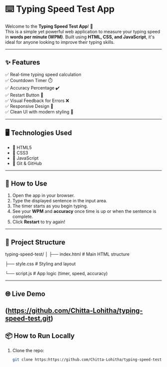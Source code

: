 # ⌨️ Typing Speed Test App

Welcome to the **Typing Speed Test App**! 🚀  
This is a simple yet powerful web application to measure your typing speed in **words per minute (WPM)**. Built using **HTML, CSS, and JavaScript**, it's ideal for anyone looking to improve their typing skills.

---

## ✨ Features

✅ Real-time typing speed calculation  
✅ Countdown Timer ⏱️  
✅ Accuracy Percentage ✔️  
✅ Restart Button 🔁  
✅ Visual Feedback for Errors ❌  
✅ Responsive Design 📱  
✅ Clean UI with modern styling 🎨

---

## 🖥️ Technologies Used

- 🔹 HTML5  
- 🔹 CSS3  
- 🔹 JavaScript 
- 🔹 Git & GitHub

---

## 🚀 How to Use

1. Open the app in your browser.
2. Type the displayed sentence in the input area.
3. The timer starts as you begin typing.
4. See your **WPM** and **accuracy** once time is up or when the sentence is complete.
5. Click **Restart** to try again!

---

## 📁 Project Structure

typing-speed-test/
│
├── index.html # Main HTML structure

├── style.css # Styling and layout

└── script.js # App logic (timer, speed, accuracy)

---

## 🌐 Live Demo

(https://github.com/Chitta-Lohitha/typing-speed-test.git)
---

## 📦 How to Run Locally

1. Clone the repo:
   ```bash
   git clone https:https://github.com/Chitta-Lohitha/typing-speed-test.git

